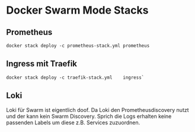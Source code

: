 # Docker Swarm Mode Stacks

## Prometheus

~~~
docker stack deploy -c prometheus-stack.yml prometheus
~~~

## Ingress mit Traefik

~~~
docker stack deploy -c traefik-stack.yml    ingress`
~~~

## Loki

Loki für Swarm ist eigentlich doof. Da Loki den Prometheusdiscovery nutzt und der kann kein Swarm Discovery. Sprich die Logs erhalten keine passenden Labels um diese z.B. Services zuzuordnen.
